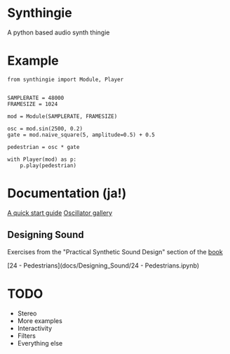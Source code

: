# Synthingie

A python based audio synth thingie

# Example

```
from synthingie import Module, Player


SAMPLERATE = 48000
FRAMESIZE = 1024

mod = Module(SAMPLERATE, FRAMESIZE)

osc = mod.sin(2500, 0.2)
gate = mod.naive_square(5, amplitude=0.5) + 0.5

pedestrian = osc * gate

with Player(mod) as p:
    p.play(pedestrian)

```
# Documentation (ja!)

[A quick start guide](docs/notebooks/Quickstart.ipynb)
[Oscillator gallery](docs/notebooks/Oscillators.ipynb)

## Designing Sound

Exercises from the "Practical Synthetic Sound Design" section of the [book](https://mitpress.mit.edu/books/designing-sound)

[24 - Pedestrians](docs/Designing_Sound/24 - Pedestrians.ipynb)


# TODO
 - Stereo
 - More examples
 - Interactivity
 - Filters
 - Everything else
 
 

